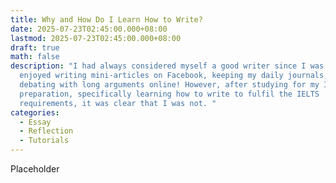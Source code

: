 ```yaml
---
title: Why and How Do I Learn How to Write?
date: 2025-07-23T02:45:00.000+08:00
lastmod: 2025-07-23T02:45:00.000+08:00
draft: true
math: false
description: "I had always considered myself a good writer since I was a kid. I
  enjoyed writing mini-articles on Facebook, keeping my daily journals, or even
  debating with long arguments online! However, after studying for my IELTS
  preparation, specifically learning how to write to fulfil the IELTS
  requirements, it was clear that I was not. "
categories:
  - Essay
  - Reflection
  - Tutorials
---
```

Placeholder
